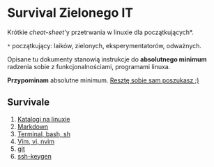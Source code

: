 # Survival Zielonego IT

Krótkie _cheat-sheet_'y przetrwania w linuxie dla początkujących*.

`*` początkujący: laików, zielonych, eksperymentatorów, odważnych.

Opisane tu dokumenty stanowią instrukcje do **absolutnego minimum** radzenia sobie z funkcjonalnościami, programami linuxa. 

**Przypominam** absolutne minimum. [Resztę sobie sam poszukasz ;)](https://startpage.com)

## Survivale

1. [Katalogi na linuxie](survivale/katalogi-linuxa)
1. [Markdown](survivale/markdown)
1. [Terminal, bash, sh](survivale/terminal)
1. [Vim, vi, nvim](survivale/vi)
1. [git](survivale/git)
1. [ssh-keygen](survivale/ssh-keygen)

